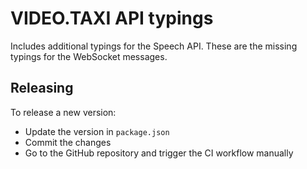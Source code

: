 # VIDEO.TAXI API typings

Includes additional typings for the Speech API. These are the missing typings for the WebSocket messages.

## Releasing

To release a new version:
- Update the version in `package.json`
- Commit the changes
- Go to the GitHub repository and trigger the CI workflow manually

